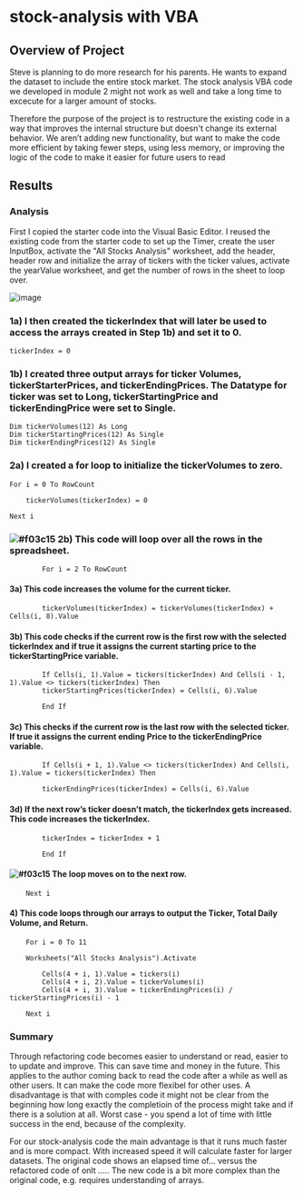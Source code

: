 # stock-analysis with VBA


## Overview of Project

Steve is planning to do more research for his parents. He wants to expand the dataset to include the entire stock market.
The stock analysis VBA code we developed in module 2 might not work as well and take a long time to excecute for a larger amount of stocks.

Therefore the purpose of the project is to restructure the existing code in a way that improves the internal structure but doesn't change its external behavior.
We aren’t adding new functionality, but want to make the code more efficient by taking fewer steps, using less memory, or improving the logic of the code to make it easier for future users to read

## Results

### Analysis

First I copied the starter code into the Visual Basic Editor.
I reused the existing code from the starter code to set up the Timer, create the user InputBox, activate the "All Stocks Analysis" worksheet, add the header, header row and initialize the array of tickers with the ticker values,
activate the yearValue worksheet, and get the number of rows in the sheet to loop over.

  ![image](https://user-images.githubusercontent.com/91682586/138772963-ebb74438-ba95-406b-a745-85f50c30bb10.png)


### 1a) I then created the tickerIndex that will later be used to access the arrays created in Step 1b) and set it to 0. 

    tickerIndex = 0

### 1b) I created three output arrays for ticker Volumes, tickerStarterPrices, and tickerEndingPrices. The Datatype for ticker was set to Long, tickerStartingPrice and tickerEndingPrice were set to Single. 
    
    Dim tickerVolumes(12) As Long
    Dim tickerStartingPrices(12) As Single
    Dim tickerEndingPrices(12) As Single
    
### 2a) I created a for loop to initialize the tickerVolumes to zero.
    
    For i = 0 To RowCount 
    
        tickerVolumes(tickerIndex) = 0
               
    Next i
   
    

### ![#f03c15](https://via.placeholder.com/15/f03c15/000000?text=+) 2b) This code will loop over all the rows in the spreadsheet. 
            
            For i = 2 To RowCount
    
  #### 3a) This code increases the volume for the current ticker. 
  
            tickerVolumes(tickerIndex) = tickerVolumes(tickerIndex) + Cells(i, 8).Value   
            
  #### 3b) This code checks if the current row is the first row with the selected tickerIndex and if true it assigns the current starting price to the tickerStartingPrice  variable.
                                            
            If Cells(i, 1).Value = tickers(tickerIndex) And Cells(i - 1, 1).Value <> tickers(tickerIndex) Then
            tickerStartingPrices(tickerIndex) = Cells(i, 6).Value
            
            End If
                     
   #### 3c) This checks if the current row is the last row with the selected ticker. If true it assigns the current ending Price to the tickerEndingPrice variable. 
                                    
            If Cells(i + 1, 1).Value <> tickers(tickerIndex) And Cells(i, 1).Value = tickers(tickerIndex) Then
            
            tickerEndingPrices(tickerIndex) = Cells(i, 6).Value
            
   #### 3d) If the next row’s ticker doesn’t match, the tickerIndex gets increased. This code increases the tickerIndex.
            
            tickerIndex = tickerIndex + 1
                                    
            End If
            
  #### ![#f03c15](https://via.placeholder.com/15/f03c15/000000?text=+) The loop moves on to the next row.
        Next i    
   
       
   #### 4) This code loops through our arrays to output the Ticker, Total Daily Volume, and Return.
        
        For i = 0 To 11
        
        Worksheets("All Stocks Analysis").Activate
        
            Cells(4 + i, 1).Value = tickers(i)
            Cells(4 + i, 2).Value = tickerVolumes(i)
            Cells(4 + i, 3).Value = tickerEndingPrices(i) / tickerStartingPrices(i) - 1
            
        Next i 
        
### Summary

Through refactoring code becomes easier to understand or read, easier to to update and improve. This can save time and money in the future. 
This applies to the author coming back to read the code after a while as well as other users.
It can make the code more flexibel for other uses. 
A disadvantage is that with comples code it might not be clear from the beginning how long exactly the completioin of the process might take and if there is a solution at all. Worst case - you spend a lot of time with little success in the end, because of the complexity.

For our stock-analysis code the main advantage is that it runs much faster and is more compact.
With increased speed it will calculate faster for larger datasets. The original code shows an elapsed time of... versus the refactored code of onlt ..... 
The new code is a bit more complex than the original code, e.g. requires understanding of arrays. 
